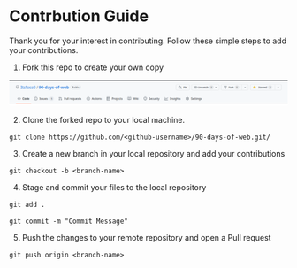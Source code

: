 # Contrbution Guide
Thank you for your interest in contributing. Follow these simple steps to add your contributions. 

1. Fork this repo to create your own copy 

![fork](./fork.png)

2. Clone the forked repo to your local machine. 

```
git clone https://github.com/<github-username>/90-days-of-web.git/
```

3. Create a new branch in your local repository and add your contributions

```
git checkout -b <branch-name>

```

4. Stage and commit your files to the local repository

```
git add . 

```
```
git commit -m "Commit Message"

```
5. Push the changes to your remote repository and open a Pull request

```
git push origin <branch-name>

```